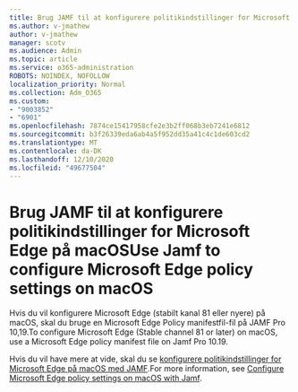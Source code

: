 ```yaml
---
title: Brug JAMF til at konfigurere politikindstillinger for Microsoft Edge på macOS
ms.author: v-jmathew
author: v-jmathew
manager: scotv
ms.audience: Admin
ms.topic: article
ms.service: o365-administration
ROBOTS: NOINDEX, NOFOLLOW
localization_priority: Normal
ms.collection: Adm_O365
ms.custom:
- "9003852"
- "6901"
ms.openlocfilehash: 7874ce15417958cfe2e3b2ff068b3eb7241e6812
ms.sourcegitcommit: b3f26339eda6ab4a5f952dd35a41c4c1de603cd2
ms.translationtype: MT
ms.contentlocale: da-DK
ms.lasthandoff: 12/10/2020
ms.locfileid: "49677504"
---
```

# <a name="use-jamf-to-configure-microsoft-edge-policy-settings-on-macos"></a><span data-ttu-id="7fc31-102">Brug JAMF til at konfigurere politikindstillinger for Microsoft Edge på macOS</span><span class="sxs-lookup"><span data-stu-id="7fc31-102">Use Jamf to configure Microsoft Edge policy settings on macOS</span></span>

<span data-ttu-id="7fc31-103">Hvis du vil konfigurere Microsoft Edge (stabilt kanal 81 eller nyere) på macOS, skal du bruge en Microsoft Edge Policy manifestfil-fil på JAMF Pro 10,19.</span><span class="sxs-lookup"><span data-stu-id="7fc31-103">To configure Microsoft Edge (Stable channel 81 or later) on macOS, use a Microsoft Edge policy manifest file on Jamf Pro 10.19.</span></span>

<span data-ttu-id="7fc31-104">Hvis du vil have mere at vide, skal du se [konfigurere politikindstillinger for Microsoft Edge på macOS med JAMF](https://go.microsoft.com/fwlink/?linkid=2134761).</span><span class="sxs-lookup"><span data-stu-id="7fc31-104">For more information, see [Configure Microsoft Edge policy settings on macOS with Jamf](https://go.microsoft.com/fwlink/?linkid=2134761).</span></span>
